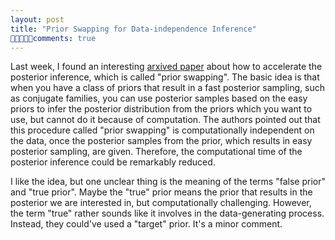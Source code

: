 ```yaml
---
layout: post
title: "Prior Swapping for Data-independence Inference"
comments: true
---
```

   Last week, I found an interesting [arxived paper](https://arxiv.org/abs/1606.00787) about how to accelerate the posterior inference, which is called "prior swapping". The basic idea is that when you have a class of priors that result in a fast posterior sampling, such as  conjugate families, you can use posterior samples based on the easy priors to infer the posterior distribution from the priors which you want to use, but  cannot do it  because of computation. The authors pointed out that this procedure called "prior swapping" is computationally independent on the data, once the posterior samples from the prior, which results in easy posterior sampling, are given. Therefore, the computational time of the posterior inference could be remarkably reduced.
   
   I like the idea, but one unclear thing is the meaning of the terms "false prior" and "true prior". Maybe the "true" prior means the prior that results in the posterior we are interested in, but computationally challenging. However, the term "true" rather sounds like it involves in the data-generating process. Instead, they could've used a "target" prior. It's a minor comment.

